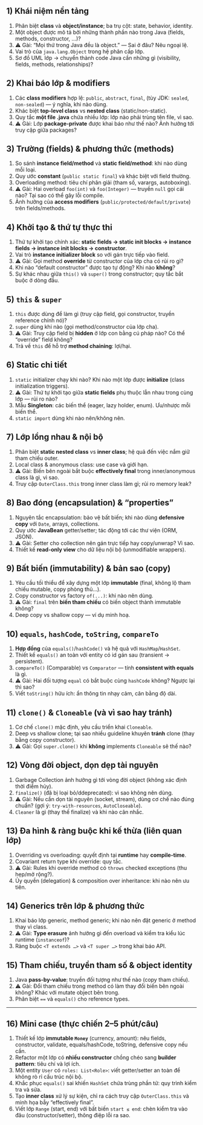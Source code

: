 ## 1) Khái niệm nền tảng

1. Phân biệt **class** và **object/instance**; ba trụ cột: state, behavior, identity.
2. Một object được mô tả bởi những thành phần nào trong Java (fields, methods, constructor, …)?
3. ⚠️ Gài: “Mọi thứ trong Java đều là object.” — Sai ở đâu? Nêu ngoại lệ.
4. Vai trò của `java.lang.Object` trong hệ phân cấp lớp.
5. Sơ đồ UML lớp → chuyển thành code Java cần những gì (visibility, fields, methods, relationships)?

## 2) Khai báo lớp & modifiers

1. Các **class modifiers** hợp lệ: `public`, `abstract`, `final`, (tùy JDK: `sealed`, `non-sealed`) — ý nghĩa, khi nào dùng.
2. Khác biệt **top-level class** vs **nested class** (static/non-static).
3. Quy tắc **một file .java** chứa nhiều lớp: lớp nào phải trùng tên file, vì sao.
4. ⚠️ Gài: Lớp **package-private** được khai báo như thế nào? Ảnh hưởng tới truy cập giữa packages?

## 3) Trường (fields) & phương thức (methods)

1. So sánh **instance field/method** và **static field/method**: khi nào dùng mỗi loại.
2. Quy ước **constant** (`public static final`) và khác biệt với field thường.
3. Overloading method: tiêu chí phân giải (tham số, varargs, autoboxing).
4. ⚠️ Gài: Hai overload `foo(int)` và `foo(Integer)` — truyền `null` gọi cái nào? Tại sao có thể gây lỗi compile.
5. Ảnh hưởng của **access modifiers** (`public/protected/default/private`) trên fields/methods.

## 4) Khởi tạo & thứ tự thực thi

1. Thứ tự khởi tạo chính xác: **static fields → static init blocks → instance fields → instance init blocks → constructor**.
2. Vai trò **instance initializer block** so với gán trực tiếp vào field.
3. ⚠️ Gài: Gọi method **override** từ constructor của lớp cha có rủi ro gì?
4. Khi nào “default constructor” được tạo tự động? Khi nào **không**?
5. Sự khác nhau giữa `this()` và `super()` trong constructor; quy tắc bắt buộc ở dòng đầu.

## 5) `this` & `super`

1. `this` được dùng để làm gì (truy cập field, gọi constructor, truyền reference chính nó)?
2. `super` dùng khi nào (gọi method/constructor của lớp cha).
3. ⚠️ Gài: Truy cập field bị **hidden** ở lớp con bằng cú pháp nào? Có thể “override” field không?
4. Trả về `this` để hỗ trợ **method chaining**: lợi/hại.

## 6) Static chi tiết

1. `static` initializer chạy khi nào? Khi nào một lớp được **initialize** (class initialization triggers).
2. ⚠️ Gài: Thứ tự khởi tạo giữa **static fields** phụ thuộc lẫn nhau trong cùng lớp — rủi ro nào?
3. Mẫu **Singleton**: các biến thể (eager, lazy holder, enum). Ưu/nhược mỗi biến thể.
4. `static import` dùng khi nào nên/không nên.

## 7) Lớp lồng nhau & nội bộ

1. Phân biệt **static nested class** vs **inner class**; hệ quả đến việc nắm giữ tham chiếu outer.
2. Local class & anonymous class: use case và giới hạn.
3. ⚠️ Gài: Biến bên ngoài bắt buộc **effectively final** trong inner/anonymous class là gì, vì sao.
4. Truy cập `OuterClass.this` trong inner class làm gì; rủi ro memory leak?

## 8) Bao đóng (encapsulation) & “properties”

1. Nguyên tắc encapsulation: bảo vệ bất biến; khi nào dùng **defensive copy** với `Date`, arrays, collections.
2. Quy ước **JavaBean** getter/setter; tác động tới các thư viện (ORM, JSON).
3. ⚠️ Gài: Setter cho collection nên gán trực tiếp hay copy/unwrap? Vì sao.
4. Thiết kế **read-only view** cho dữ liệu nội bộ (unmodifiable wrappers).

## 9) Bất biến (immutability) & bản sao (copy)

1. Yêu cầu tối thiểu để xây dựng một lớp **immutable** (final, không lộ tham chiếu mutable, copy phòng thủ…).
2. Copy constructor vs factory `of(...)`: khi nào nên dùng.
3. ⚠️ Gài: `final` trên **biến tham chiếu** có biến object thành immutable không?
4. Deep copy vs shallow copy — ví dụ minh hoạ.

## 10) `equals`, `hashCode`, `toString`, `compareTo`

1. **Hợp đồng** của `equals()`/`hashCode()` và hệ quả với `HashMap`/`HashSet`.
2. Thiết kế `equals()` an toàn với entity có id gán sau (transient → persistent).
3. `compareTo()` (Comparable) vs `Comparator` — tính **consistent with equals** là gì.
4. ⚠️ Gài: Hai đối tượng `equal` có bắt buộc cùng `hashCode` không? Ngược lại thì sao?
5. Viết `toString()` hữu ích: ẩn thông tin nhạy cảm, cân bằng độ dài.

## 11) `clone()` & `Cloneable` (và vì sao hay tránh)

1. Cơ chế `clone()` mặc định, yêu cầu triển khai `Cloneable`.
2. Deep vs shallow clone; tại sao nhiều guideline khuyên **tránh** clone (thay bằng copy constructor).
3. ⚠️ Gài: Gọi `super.clone()` khi **không** implements `Cloneable` sẽ thế nào?

## 12) Vòng đời object, dọn dẹp tài nguyên

1. Garbage Collection ảnh hưởng gì tới vòng đời object (không xác định thời điểm hủy).
2. `finalize()` (đã bị loại bỏ/ddeprecated): vì sao không nên dùng.
3. ⚠️ Gài: Nếu cần dọn tài nguyên (socket, stream), dùng cơ chế nào đúng chuẩn? (gợi ý: `try-with-resources`, `AutoCloseable`).
4. `Cleaner` là gì (thay thế finalize) và khi nào cân nhắc.

## 13) Đa hình & ràng buộc khi kế thừa (liên quan lớp)

1. Overriding vs overloading: quyết định tại **runtime** hay **compile-time**.
2. Covariant return type khi override: quy tắc.
3. ⚠️ Gài: Rules khi override method có `throws` checked exceptions (thu hẹp/mở rộng?).
4. Ủy quyền (delegation) & composition over inheritance: khi nào nên ưu tiên.

## 14) Generics trên lớp & phương thức

1. Khai báo lớp generic, method generic; khi nào nên đặt generic ở method thay vì class.
2. ⚠️ Gài: **Type erasure** ảnh hưởng gì đến overload và kiểm tra kiểu lúc runtime (`instanceof`)?
3. Ràng buộc `<T extends …>` và `<T super …>` trong khai báo API.

## 15) Tham chiếu, truyền tham số & object identity

1. Java **pass-by-value**: truyền đối tượng như thế nào (copy tham chiếu).
2. ⚠️ Gài: Đổi tham chiếu trong method có làm thay đổi biến bên ngoài không? Khác với mutate object bên trong.
3. Phân biệt `==` và `equals()` cho reference types.

---

## 16) Mini case (thực chiến 2–5 phút/câu)

1. Thiết kế lớp **immutable `Money`** (currency, amount): nêu fields, constructor, validate, equals/hashCode, toString, defensive copy nếu cần.
2. Refactor một lớp có **nhiều constructor** chồng chéo sang **builder pattern**: tiêu chí và lợi ích.
3. Một entity `User` có `roles: List<Role>`: viết getter/setter an toàn để không rò rỉ cấu trúc nội bộ.
4. Khắc phục `equals()` sai khiến `HashSet` chứa trùng phần tử: quy trình kiểm tra và sửa.
5. Tạo **inner class** xử lý sự kiện, chỉ ra cách truy cập `OuterClass.this` và minh họa bẫy “effectively final”.
6. Viết lớp `Range` (start, end) với bất biến `start ≤ end`: chèn kiểm tra vào đâu (constructor/setter), thông điệp lỗi ra sao.

